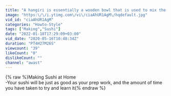 ```yaml
---
title: "A hangiri is essentially a wooden bowl that is used to mix the steamed rice"
image: "https:\/\/i.ytimg.com\/vi\/ciaAhUR1AgM\/hqdefault.jpg"
vid_id: "ciaAhUR1AgM"
categories: "Howto-Style"
tags: ["Making","Sushi"]
date: "2022-01-18T17:29:09+03:00"
vid_date: "2020-05-16T10:48:34Z"
duration: "PT4H27M26S"
viewcount: "39"
likeCount: "0"
dislikeCount: ""
channel: "awast"
---
```

{% raw %}Making Sushi at Home<br />-Your sushi will be just as good as your prep work, and the amount of time you have taken to try and learn it{% endraw %}
